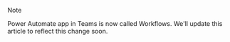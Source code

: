 > [!NOTE]
> Power Automate app in Teams is now called Workflows. We'll update this article to reflect this change soon.
